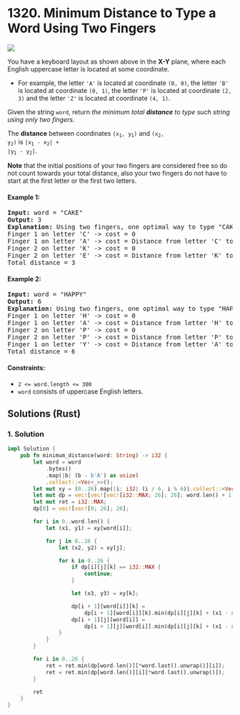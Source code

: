 # 1320. Minimum Distance to Type a Word Using Two Fingers
![](https://assets.leetcode.com/uploads/2020/01/02/leetcode_keyboard.png)

You have a keyboard layout as shown above in the **X-Y** plane, where each English uppercase letter is located at some coordinate.

* For example, the letter `'A'` is located at coordinate `(0, 0)`, the letter `'B'` is located at coordinate `(0, 1)`, the letter `'P'` is located at coordinate `(2, 3)` and the letter `'Z'` is located at coordinate `(4, 1)`.

Given the string `word`, return *the minimum total **distance** to type such string using only two fingers*.

The **distance** between coordinates <code>(x<sub>1</sub>, y<sub>1</sub>)</code> and <code>(x<sub>2</sub>, y<sub>2</sub>)</code> is <code>|x<sub>1</sub> - x<sub>2</sub>| + |y<sub>1</sub> - y<sub>2</sub>|</code>.

**Note** that the initial positions of your two fingers are considered free so do not count towards your total distance, also your two fingers do not have to start at the first letter or the first two letters.

#### Example 1:
<pre>
<strong>Input:</strong> word = "CAKE"
<strong>Output:</strong> 3
<strong>Explanation:</strong> Using two fingers, one optimal way to type "CAKE" is:
Finger 1 on letter 'C' -> cost = 0
Finger 1 on letter 'A' -> cost = Distance from letter 'C' to letter 'A' = 2
Finger 2 on letter 'K' -> cost = 0
Finger 2 on letter 'E' -> cost = Distance from letter 'K' to letter 'E' = 1
Total distance = 3
</pre>

#### Example 2:
<pre>
<strong>Input:</strong> word = "HAPPY"
<strong>Output:</strong> 6
<strong>Explanation:</strong> Using two fingers, one optimal way to type "HAPPY" is:
Finger 1 on letter 'H' -> cost = 0
Finger 1 on letter 'A' -> cost = Distance from letter 'H' to letter 'A' = 2
Finger 2 on letter 'P' -> cost = 0
Finger 2 on letter 'P' -> cost = Distance from letter 'P' to letter 'P' = 0
Finger 1 on letter 'Y' -> cost = Distance from letter 'A' to letter 'Y' = 4
Total distance = 6
</pre>

#### Constraints:
* `2 <= word.length <= 300`
* `word` consists of uppercase English letters.

## Solutions (Rust)

### 1. Solution
```Rust
impl Solution {
    pub fn minimum_distance(word: String) -> i32 {
        let word = word
            .bytes()
            .map(|b| (b - b'A') as usize)
            .collect::<Vec<_>>();
        let mut xy = (0..26).map(|i: i32| (i / 6, i % 6)).collect::<Vec<_>>();
        let mut dp = vec![vec![vec![i32::MAX; 26]; 26]; word.len() + 1];
        let mut ret = i32::MAX;
        dp[0] = vec![vec![0; 26]; 26];

        for i in 0..word.len() {
            let (x1, y1) = xy[word[i]];

            for j in 0..26 {
                let (x2, y2) = xy[j];

                for k in 0..26 {
                    if dp[i][j][k] == i32::MAX {
                        continue;
                    }

                    let (x3, y3) = xy[k];

                    dp[i + 1][word[i]][k] =
                        dp[i + 1][word[i]][k].min(dp[i][j][k] + (x1 - x2).abs() + (y1 - y2).abs());
                    dp[i + 1][j][word[i]] =
                        dp[i + 1][j][word[i]].min(dp[i][j][k] + (x1 - x3).abs() + (y1 - y3).abs());
                }
            }
        }

        for i in 0..26 {
            ret = ret.min(dp[word.len()][*word.last().unwrap()][i]);
            ret = ret.min(dp[word.len()][i][*word.last().unwrap()]);
        }

        ret
    }
}
```
